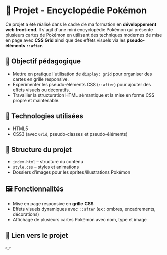 # 🧾 Projet - Encyclopédie Pokémon

Ce projet a été réalisé dans le cadre de ma formation en **développement web front-end**. Il s'agit d'une mini encyclopédie Pokémon qui présente plusieurs cartes de Pokémon en utilisant des techniques modernes de mise en page avec **CSS Grid** ainsi que des effets visuels via les **pseudo-éléments `::after`**.

## 🎯 Objectif pédagogique

- Mettre en pratique l'utilisation de `display: grid` pour organiser des cartes en grille responsive.
- Expérimenter les pseudo-éléments CSS (`::after`) pour ajouter des effets visuels ou décoratifs.
- Travailler la structuration HTML sémantique et la mise en forme CSS propre et maintenable.

## 🚀 Technologies utilisées

- HTML5
- CSS3 (avec `Grid`, pseudo-classes et pseudo-éléments)

## 📐 Structure du projet

- `index.html` – structure du contenu
- `style.css` – styles et animations
- Dossiers d’images pour les sprites/illustrations Pokémon

## 🖼️ Fonctionnalités

- Mise en page responsive en **grille CSS**
- Effets visuels dynamiques avec `::after` (ex : ombres, encadrements, décorations)
- Affichage de plusieurs cartes Pokémon avec nom, type et image

## 🔗 Lien vers le projet

👉 
